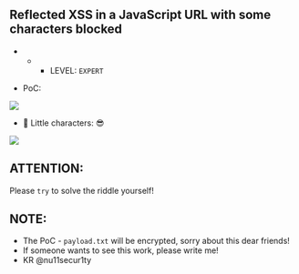 ## Reflected XSS in a JavaScript URL with some characters blocked

- - - LEVEL: `EXPERT`

- PoC:

![](https://github.com/nu11secur1ty/PortSwigger-Web-Security-Academy/blob/main/Cross-site-scripting/Lab-26/Docs/Screenshot%202022-04-14%20143531.png)

- &#x1F534; Little characters: 😎

![](https://github.com/nu11secur1ty/PortSwigger-Web-Security-Academy/blob/main/Cross-site-scripting/Lab-26/Docs/Screenshot%202022-04-14%20143630.png)

## ATTENTION:
Please `try` to solve the riddle yourself!

## NOTE:
- The PoC - `payload.txt` will be encrypted, sorry about this dear friends! 
- If someone wants to see this work, please write me!
- KR @nu11secur1ty
